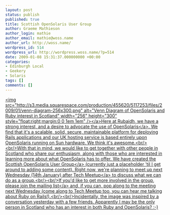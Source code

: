```yaml
---
layout: post
status: publish
published: true
title: Scottish OpenSolaris User Group
author: Graeme Mathieson
author_login: mathie
author_email: mathie@woss.name
author_url: http://woss.name/
wordpress_id: 514
wordpress_url: http://wordpress.woss.name/?p=514
date: 2009-01-08 15:31:37.000000000 +00:00
categories:
- Edinburgh Local
- Geekery
- Solaris
tags: []
comments: []
---
```

<a href="http:&#47;&#47;s3.media.squarespace.com&#47;production&#47;455620&#47;5117253&#47;files&#47;2009&#47;01&#47;venn-diagram-256x300.png" title="Venn Diagram of OpenSolaris and Ruby interest in Scotland"><img src="http:&#47;&#47;s3.media.squarespace.com&#47;production&#47;455620&#47;5117253&#47;files&#47;2009&#47;01&#47;venn-diagram-256x300.png" alt="Venn Diagram of OpenSolaris and Ruby interest in Scotland" width="256" height="300" style="float:right;margin:0 0 1em 1em" &#47;><&#47;a>Here at Rubaidh, we have a strong interest, and a desire to advocate the use of <a href="http:&#47;&#47;opensolaris.org&#47;">OpenSolaris<&#47;a>.  We find that it's a scalable, solid, secure, maintainable platform for deploying Rails applications and our UK hosting service is based entirely upon OpenSolaris running on Sun hardware.  We think it's awesome.<br&#47;><br&#47;>With that in mind, we would like to get together with other people in Scotland who share our enthusiasm, along with those who are interested in learning more about what OpenSolaris has to offer.  We have created the <a href="http:&#47;&#47;opensolaris.org&#47;os&#47;project&#47;scosug&#47;">Scottish OpenSolaris User Group<&#47;a> (currently just a placeholder 'til I get around to adding some content).  Right now, we're planning to meet up next Wednesday (14th January) after <a href="http:&#47;&#47;www.techmeetup.co.uk&#47;">Tech Meetup<&#47;a> to discuss what we can do as a group.<br&#47;><br&#47;>If you'd like to get more involved in the group, please <a href="http:&#47;&#47;mail.opensolaris.org&#47;mailman&#47;listinfo&#47;ug-scosug">join the mailing list<&#47;a> and, if you can, pop along to the meeting next Wednesday (come along to Tech Meetup too, you can hear me talking about Ruby on Rails!).<br&#47;><br&#47;>Incidentally, the image was inspired by a conversation yesterday with a few friends.  Apparently I may be the only person in Scotland who has an interest in both Ruby and OpenSolaris? :-)
